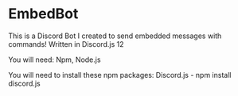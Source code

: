 # EmbedBot
This is a Discord Bot I created to send embedded messages with commands! Written in Discord.js 12

You will need:
Npm,
Node.js

You will need to install these npm packages:
Discord.js - npm install discord.js

